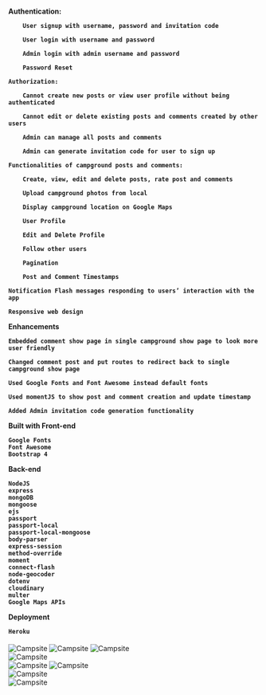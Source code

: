 
<h4>
    Authentication:

        User signup with username, password and invitation code

        User login with username and password

        Admin login with admin username and password
        
        Password Reset

    Authorization:

        Cannot create new posts or view user profile without being authenticated

        Cannot edit or delete existing posts and comments created by other users

        Admin can manage all posts and comments

        Admin can generate invitation code for user to sign up
        
    Functionalities of campground posts and comments:

        Create, view, edit and delete posts, rate post and comments

        Upload campground photos from local

        Display campground location on Google Maps
        
        User Profile
        
        Edit and Delete Profile
        
        Follow other users
        
        Pagination
        
        Post and Comment Timestamps

    Notification Flash messages responding to users’ interaction with the app

    Responsive web design

Enhancements

    Embedded comment show page in single campground show page to look more user friendly

    Changed comment post and put routes to redirect back to single campground show page

    Used Google Fonts and Font Awesome instead default fonts

    Used momentJS to show post and comment creation and update timestamp

    Added Admin invitation code generation functionality

Built with
Front-end

    Google Fonts
    Font Awesome
    Bootstrap 4

Back-end
   
    NodeJS
    express
    mongoDB
    mongoose
    ejs
    passport
    passport-local
    passport-local-mongoose
    body-parser
    express-session
    method-override
    moment
    connect-flash
    node-geocoder
    dotenv
    cloudinary
    multer
    Google Maps APIs

Deployment

    Heroku
</h4>

<img src="https://i.imgur.com/MT4XH4k.png"
     alt="Campsite">
<img src="https://i.imgur.com/JauVeXt.jpg"
     alt="Campsite">
<img src="https://i.imgur.com/xh8wwKV.png"
     alt="Campsite">   
<img src="https://i.imgur.com/SPPbozm.png"
     alt="Campsite">     
<img src="https://i.imgur.com/dnLHpyg.png"
     alt="Campsite">
<img src="https://i.imgur.com/zVFFjzD.png"
     alt="Campsite">    
<img src="https://i.imgur.com/rcowAMG.png"
     alt="Campsite">     
   <img src="https://i.imgur.com/65YIVl1.png"
     alt="Campsite">  
